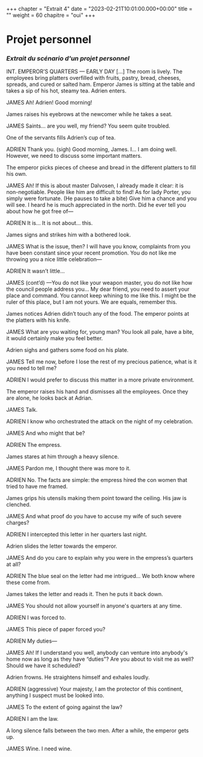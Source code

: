 +++
chapter = "Extrait 4"
date = "2023-02-21T10:01:00.000+00:00"
title = ""
weight = 60
chapitre = "oui"
+++


# Projet personnel

### _Extrait du scénario d'un projet personnel_


INT.  EMPEROR’S QUARTERS — EARLY DAY
[...]
The room is lively. The employees bring platters overfilled with fruits, pastry, bread, cheeses, spreads, and cured or salted ham. Emperor James is sitting at the table and takes a sip of his hot, steamy tea. Adrien enters. 

JAMES
Ah! Adrien! Good morning!

James raises his eyebrows at the newcomer while he takes a seat.

JAMES
Saints… are you well, my friend? You seem quite troubled.

One of the servants fills Adrien’s cup of tea.    

ADRIEN
Thank you. (sigh) Good morning, James. I… I am doing well. However, we need to discuss some important matters.

The emperor picks pieces of cheese and bread in the different platters to fill his own. 

JAMES
Ah! If this is about master Dalvosen, I already made it clear: it is non-negotiable. People like him are difficult to find! As for lady Porter, you simply were fortunate. (He pauses to take a bite) Give him a chance and you will see. I heard he is much appreciated in the north. Did he ever tell you about how he got free of—

ADRIEN
It is... It is not about… this.

James signs and strikes him with a bothered look.

JAMES
What is the issue, then? I will have you know, complaints from you have been constant since your recent promotion. You do not like me throwing you a nice little celebration—

ADRIEN
It wasn’t little…

JAMES (cont’d)
—You do not like your weapon master, you do not like how the council people address you… My dear friend, you need to assert your place and command. You cannot keep whining to me like this. I might be the ruler of this place, but I am not yours. We are equals, remember this.

James notices Adrien didn’t touch any of the food. The emperor points at the platters with his knife.


JAMES
What are you waiting for, young man? You look all pale, have a bite, it would certainly make you feel better. 

Adrien sighs and gathers some food on his plate. 

JAMES
Tell me now, before I lose the rest of my precious patience, what is it you need to tell me?

ADRIEN
I would prefer to discuss this matter in a more private environment.

 The emperor raises his hand and dismisses all the employees. Once they are alone, he looks back at Adrian.

JAMES
Talk.

ADRIEN
I know who orchestrated the attack on the night of my celebration.

JAMES
And who might that be?

ADRIEN
The empress.

James stares at him through a heavy silence.

JAMES
Pardon me, I thought there was more to it.

ADRIEN
No. The facts are simple: the empress hired the con women that tried to have me framed.

James grips his utensils making them point toward the ceiling. His jaw is clenched.

JAMES
And what proof do you have to accuse my wife of such severe charges?

ADRIEN
I intercepted this letter in her quarters last night.

Adrien slides the letter towards the emperor.

JAMES
And do you care to explain why you were in the empress’s quarters at all?

ADRIEN
The blue seal on the letter had me intrigued… We both know where these come from.

James takes the letter and reads it. Then he puts it back down.

JAMES
You should not allow yourself in anyone's quarters at any time.

ADRIEN
I was forced to.

JAMES
This piece of paper forced you?

ADRIEN
My duties—

JAMES
Ah! If I understand you well, anybody can venture into anybody's home now as long as they have “duties”? Are you about to visit me as well? Should we have it scheduled?

Adrien frowns. He straightens himself and exhales loudly. 

ADRIEN
(aggressive)
Your majesty, I am the protector of this continent, anything I suspect must be looked into.

JAMES
To the extent of going against the law?

ADRIEN
I am the law.

A long silence falls between the two men. After a while, the emperor gets up.

JAMES
Wine. I need wine.


